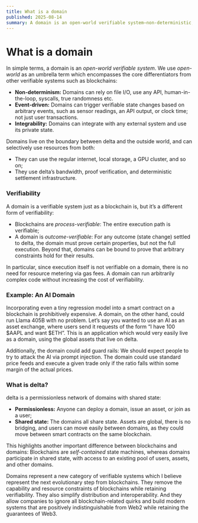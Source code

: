 ```yaml
---
title: What is a domain
published: 2025-08-14
summary: A domain is an open‑world verifiable system—non‑deterministic, event‑driven, and integrable—that participates in shared state on delta.
---
```


# What is a domain

In simple terms, a domain is an *open-world verifiable system*. We use *open-world* as an umbrella term which encompasses the core differentiators from other verifiable systems such as blockchains:

- **Non-determinism:** Domains can rely on file I/O, use any API, human-in-the-loop, syscalls, true randomness etc.
- **Event-driven:** Domains can trigger verifiable state changes based on arbitrary events, such as sensor readings, an API output, or clock time; not just user transactions.
- **Integrability:** Domains can integrate with any external system and use its private state.

Domains live on the boundary between delta and the outside world, and can selectively use resources from both:

- They can use the regular internet, local storage, a GPU cluster, and so on;
- They use delta’s bandwidth, proof verification, and deterministic settlement infrastructure.

### Verifiability

A domain is a verifiable system just as a blockchain is, but it’s a different form of verifiability:

- Blockchains are *process-verifiable*: The entire execution path is verifiable;
- A domain is *outcome-verifiable*: For any outcome (state change) settled to delta, the domain must prove certain properties, but not the full execution. Beyond that, domains can be bound to prove that arbitrary constraints hold for their results.

In particular, since execution itself is not verifiable on a domain, there is no need for resource metering via gas fees. A domain can run arbitrarily complex code without increasing the cost of verifiability.

### Example: An AI Domain

Incorporating even a tiny regression model into a smart contract on a blockchain is prohibitively expensive. A domain, on the other hand, could run Llama 405B with no problem. Let’s say you wanted to use an AI as an asset exchange, where users send it requests of the form “I have 100 $AAPL and want $ETH”. This is an application which would very easily live as a domain, using the global assets that live on delta.

Additionally, the domain could add guard rails: We should expect people to try to attack the AI via prompt injection. The domain could use standard price feeds and execute a given trade only if the ratio falls within some margin of the actual prices.

### What is delta?

delta is a permissionless network of domains with shared state:

- **Permissionless:** Anyone can deploy a domain, issue an asset, or join as a user;
- **Shared state:** The domains all share state. Assets are global, there is no bridging, and users can move easily between domains, as they could move between smart contracts on the same blockchain.

This highlights another important difference between blockchains and domains: Blockchains are *self-contained* state machines, whereas domains participate in shared state, with access to an existing pool of users, assets, and other domains.

Domains represent a new category of verifiable systems which I believe represent the next evolutionary step from blockchains. They remove the capability and resource constraints of blockchains while retaining verifiability. They also simplify distribution and interoperability. And they allow companies to ignore all blockchain-related quirks and build modern systems that are positively indistinguishable from Web2 while retaining the guarantees of Web3.


